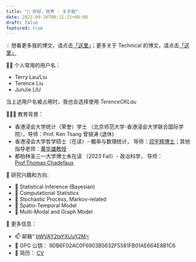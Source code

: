 ```yaml
---
title: "👋 你好，世界 - 关于我"
date: 2022-09-26T00:11:21+08:00
draft: false
featured: true
---
```


💡  想看更多我的博文，请点击[「这里」](/zh/post/)；更多关于 Technical 的博文，请点击[「这里」](/projects)

<!--more-->


👨‍💻 个人常用的用户名：
- Terry Lau/Liu
- Terence Liu
- JunJie LIU

当上述用户名被占用时，我也会选择使用 *TerenceCKLau* 

👨🏿‍🏫 教育背景：
* 香港浸会大学统计（荣誉）学士 （北京师范大学-香港浸会大学联合国际学院），导师：Prof. Ken Tsang 曾镜涛 (退休)
* 香港浸会大学哲学硕士（在读）- 概率与数理统计， 导师：[邓宇辉博士](https://staff.uic.edu.cn/ivandeng/en)；其他指导老师：[黄华雄教授](https://staff.uic.edu.cn/hhuang/en)
* 都柏林圣三一大学博士未在读 （2023 Fall）- 政治科学， 导师：[Prof.Thomas Chadefaux](https://chadefaux.github.io/)

🔭 研究兴趣和方向:
* 🚩 Statistical Inference (Bayesian)
* 🚩 Computational Statistics
* 🚩 Stochastic Process, Markov-related
* 🚩 Spatio-Temporal Model
* 🚩 Multi-Modal and Graph Model 

🫡 更多信息：
- 📫 邮箱“ [bWVAY2tsYXUuY2M=](mailto:bWVAY2tsYXUuY2M=)
- 🔑 GPG 公钥： 9DB6F02AC0F6903B5632F5581FB01AE664E8B1C6
- 📃 简历： [CV](/doc/cv.pdf)
